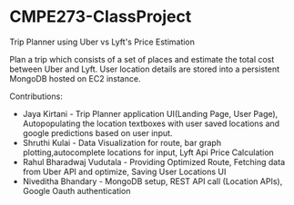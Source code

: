 # CMPE273-ClassProject
Trip Planner using Uber vs Lyft's Price Estimation

Plan a trip which consists of a set of places and estimate the total cost between Uber and Lyft.
User location details are stored into a persistent MongoDB hosted on EC2 instance.

Contributions:

* Jaya Kirtani - Trip Planner application UI(Landing Page, User Page), Autopopulating the location textboxes with user saved locations and google predictions based on user input. 
* Shruthi Kulai - Data Visualization for route, bar graph plotting,autocomplete locations for input, Lyft Api Price Calculation
* Rahul Bharadwaj Vudutala - Providing Optimized Route, Fetching data from Uber API and optimize, Saving User Locations UI
* Niveditha Bhandary - MongoDB setup, REST API call (Location APIs), Google Oauth authentication

